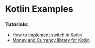 # Kotlin Examples

### Tutorials: 
- [How to implement switch in Kotlin](https://code.parts/2020/04/10/how-to-implement-switch-in-kotlin/)
- [Money and Currency library for Kotlin](https://code.parts/2020/04/24/money-and-currency-library-for-kotlin/)
